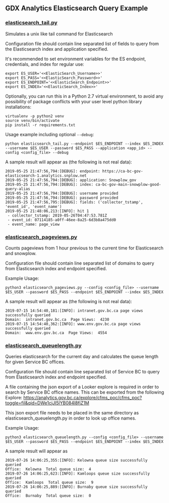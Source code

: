 ## GDX Analytics Elasticsearch Query Example

### [elasticsearch_tail.py](./elasticsearch_tail.py)
Simulates a unix like tail command for Elasticsearch

Configuration file should contain line separated list of fields to query from the Elasticsearch index and application specified.

It's recommended to set environment variables for the ES endpoint, credentials, and index for regular use:

```
export ES_USER='<<ElasticSearch_Username>>'
export ES_PASS='<<ElasticSearch_Password>>'
export ES_ENDPOINT='<<ElasticSearch_Endpoint>>'
export ES_INDEX='<<ElasticSearch_Index>>'
```

Optionally, you can run this in a Python 2.7 virtual environment, to avoid any possibility of package conflicts with your user level python library installations:

```
virtualenv -p python2 venv
source venv/bin/activate
pip install -r requirements.txt
```

Usage example including optional `--debug`:
```
python elasticsearch_tail.py --endpoint $ES_ENDPOINT --index $ES_INDEX --username $ES_USER --password $ES_PASS --application <app_id> --config <config_file> --debug
```

A sample result will appear as (the following is not real data):
```
2019-05-25 21:47:56,794:[DEBUG]: endpoint: https://ca-bc-gov-elasticsearch-1.analytics.snplow.net
2019-05-25 21:47:56,794:[DEBUG]: application: Snowplow_gov
2019-05-25 21:47:56,794:[DEBUG]: index: ca-bc-gov-main-snowplow-good-query-alias
2019-05-25 21:47:56,794:[DEBUG]: username provided
2019-05-25 21:47:56,794:[DEBUG]: password provided
2019-05-25 21:47:56,795:[DEBUG]: fields: ('collector_tstamp', 'event_id', 'event_name')
2019-05-25 21:48:06,213:[INFO]: hit 1
 - collector_tstamp: 2019-05-26T04:47:53.781Z
 - event_id: 07114185-a0ff-46ee-8a25-6d3b8a475dd0
 - event_name: page_view
```
### [elasticsearch_pageviews.py](./elasticsearch_pageviews.py)
Counts pageviews from 1 hour previous to the current time for Elasticsearch
and snowplow.

Configuration file should contain line separated list of domains to query from Elasticsearch index and endpoint specified.

Example Usage:
```
python3 elasticsearch_pageviews.py --config <config_file> --username $ES_USER --password $ES_PASS --endpoint $ES_ENDPOINT --index $ES_INDEX
```
A sample result will appear as (the following is not real data):
```
2019-07-15 14:54:40,181:[INFO]: intranet.gov.bc.ca page views successfully queried
Domain:  intranet.gov.bc.ca  Page Views:  4230
2019-07-15 14:54:40,362:[INFO]: www.env.gov.bc.ca page views successfully queried
Domain:  www.env.gov.bc.ca  Page Views:  4554
```

### [elasticsearch_queuelength.py](./elasticsearch_queuelength.py)
Queries elasticsearch for the current day and calculates the queue length for given Service BC offices.

Configuration file should contain line separated list of Service BC to query from Elasticsearch index and endpoint specified.

A file containing the json export of a Looker explore is required in order to search by Service BC office names. This can be exported from the following Explore: https://analytics.gov.bc.ca/explore/cfms_poc/cfms_poc?toggle=fil&qid=DWe1cjJI5lYB084l8fjZ1M

This json export file needs to be placed in the same directory as elasticsearch_queuelength.py in order to look up office names.

Example Usage:
````
python3 elasticsearch_queuelength.py --config <config_file> --username $ES_USER --password $ES_PASS --endpoint $ES_ENDPOINT --index $ES_INDEX
````

A sample result will appear as

```
2019-07-26 14:06:25,355:[INFO]: Kelowna queue size successfully queried
Office:  Kelowna  Total queue size:  4
2019-07-26 14:06:25,623:[INFO]: Kamloops queue size successfully queried
Office:  Kamloops  Total queue size:  9
2019-07-26 14:06:25,889:[INFO]: Burnaby queue size successfully queried
Office:  Burnaby  Total queue size:  0
```
